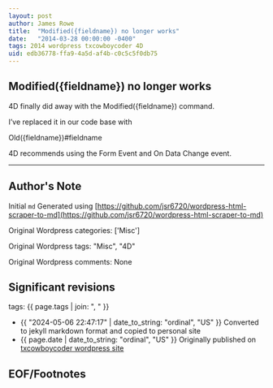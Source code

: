 ```yaml
---
layout: post
author: James Rowe
title:  "Modified({fieldname}) no longer works"
date:   "2014-03-28 00:00:00 -0400"
tags: 2014 wordpress txcowboycoder 4D
uid: edb36778-ffa9-4a5d-af4b-c0c5c5f0db75
---
```



## Modified({fieldname}) no longer works


4D finally did away with the Modified({fieldname}) command.


I’ve replaced it in our code base with


Old({fieldname})#fieldname


4D recommends using the Form Event and On Data Change event.




---

## Author's Note

Initial `md` Generated using [https://github.com/jsr6720/wordpress-html-scraper-to-md](https://github.com/jsr6720/wordpress-html-scraper-to-md)

Original Wordpress categories: ['Misc']

Original Wordpress tags: "Misc", "4D"

Original Wordpress comments: None

## Significant revisions

tags: {{ page.tags | join: ", " }} <!-- todo move this somewhere -->

- {{ "2024-05-06 22:47:17" | date_to_string: "ordinal", "US" }} Converted to jekyll markdown format and copied to personal site
- {{ page.date | date_to_string: "ordinal", "US" }} Originally published on [txcowboycoder wordpress site](https://txcowboycoder.wordpress.com/2014/03/28/modifiedfieldname-no-longer-works/)

## EOF/Footnotes

